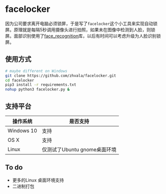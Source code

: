 # facelocker

因为公司要求离开电脑必须锁屏，于是写了`facelocker`这个小工具来实现自动锁屏。原理就是每隔5秒调用摄像头进行拍照，如果未在图像中检测到人脸，则锁屏。面部识别使用了[face_recognition](https://github.com/ageitgey/face_recognition)库，以后有时间可以考虑升级为人脸识别锁屏。 

## 使用方式

```bash
# maybe different on Windows
git clone https://github.com/zhvala/facelocker.git
cd facelocker
pip3 install -r requirements.txt
nohup python3 facelocker.py &
```

## 支持平台

| 操作系统   | 是否支持                     |
| ---------- | ---------------------------- |
| Windows 10 | 支持                         |
| OS X       | 支持                         |
| Linux      | 仅测试了Ubuntu gnome桌面环境 |

## To do

- 更多的Linux 桌面环境支持
- 二进制打包
